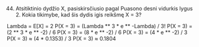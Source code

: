 44. Atsitiktinio dydžio X, pasiskirsčiusio pagal Puasono desni vidurkis lygus 2. Kokia tikimybe,
kad šis dydis igis reikšmę X = 3?

Lambda = E[X] = 2
P(X = 3) = (Lambda ** 3 * e ** -Lambda) / 3!
P(X = 3) = (2 ** 3 * e ** -2) / 6
P(X = 3) = (8 * e ** -2) / 6
P(X = 3) = (4 * e ** -2) / 3
P(X = 3) ≈ (4 * 0.1353) / 3
P(X = 3) ≈ 0.1804
